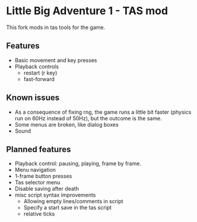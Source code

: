 # Little Big Adventure 1 - TAS mod
This fork mods in tas tools for the game.

## Features
- Basic movement and key presses
- Playback controls
    - restart (r key)
    - fast-forward

## Known issues
- As a consequence of fixing rng, the game runs a little bit faster (physics run on 60Hz instead of 50Hz), but the outcome is the same.
- Some menus are broken, like dialog boxes
- Sound

## Planned features
- Playback control: pausing, playing, frame by frame.
- Menu navigation
- 1-frame button presses
- Tas selector menu
- Disable saving after death
- misc script syntax improvements
    - Allowing empty lines/comments in script
    - Specify a start save in the tas script
    - relative ticks


